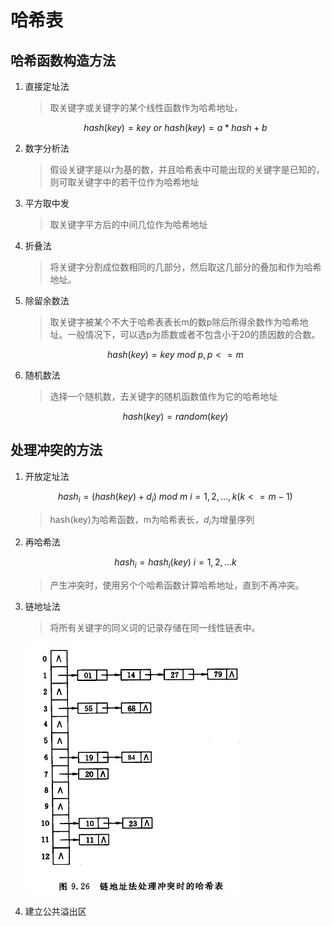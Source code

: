 # 哈希表

## 哈希函数构造方法
1. 直接定址法 
    > 取关键字或关键字的某个线性函数作为哈希地址，

    $$hash(key) = key\ or\ hash(key)=a*hash + b$$
2. 数字分析法
    > 假设关键字是以r为基的数，并且哈希表中可能出现的关键字是已知的，则可取关键字中的若干位作为哈希地址
3. 平方取中发
    > 取关键字平方后的中间几位作为哈希地址
4. 折叠法
    > 将关键字分割成位数相同的几部分，然后取这几部分的叠加和作为哈希地址。
5. 除留余数法
    > 取关键字被某个不大于哈希表表长m的数p除后所得余数作为哈希地址。一般情况下，可以选p为质数或者不包含小于20的质因数的合数。

    $$hash(key) = key\ mod\ p, p<=m$$

6. 随机数法
    > 选择一个随机数，去关键字的随机函数值作为它的哈希地址 
    
    $$hash(key) = random(key)$$

## 处理冲突的方法

1. 开放定址法

    $$hash_i = (hash(key) + d_i)\ mod\ m\ i=1,2,...,k(k<=m-1)$$
    >hash(key)为哈希函数，m为哈希表长，$d_i$为增量序列
2. 再哈希法

    $$hash_i = hash_i(key)\ i=1,2,...k$$
    > 产生冲突时，使用另个个哈希函数计算哈希地址，直到不再冲突。
3. 链地址法
    > 将所有关键字的同义词的记录存储在同一线性链表中。

    ![linked_hash](./images/linked_hash.png)
4. 建立公共溢出区
